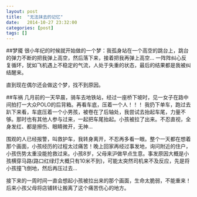 ```yaml
---
layout: post
title:  "无法抹去的记忆"
date:   2014-10-27 23:32:00
categories: [post]
tags: []
---
```



##梦魇
很小年纪的时候就开始做的一个梦：我孤身站在一个高空的跳台上，跳台的弹力不断的把我弹上高空，然后落下来，接着把我再弹上高空... 一阵阵纠心反复循环，犹如飞机遇上不稳定的气流，人处于失重的状态，最后的结果都是我被纠结醒来。

直到现在偶尔还会做这个梦，找不到原因。

##车祸
几月前的一天早晨，骑车去地铁站，经过一座桥下坡时，见一女子在路中间拍打一大众POLO的后背箱。再看车底，压着一个人！！！ 我扔下单车，跑过去趴下来看，车底压着一个小男孩，被卷在了后轴处，我尝试去抬起车尾，力量不够。那时也有其他人参与过来，一起把车尾抬起。小孩被拉了出来。不忍直视，全身发红、都是擦伤、眼睛微开，无神... 

围观的人已经报警，叫救护车，我转身离开，不忍再多看一眼。整个一天都在想着那个画面，小孩经历的过程太过痛苦！晚上回家再经过事发地，询问附近的住户，小孩伤势太重没能抢救过来。小孩8岁，父母来沪做早点生意。事发原因大概是小孩横穿马路(路口红绿灯大概只有10米不到)，可能太突然司机来不及反应，先是将小孩撞飞倒地，然后再压过去...

接下来的一周时间一直会想起小孩被拉出来的那个画面，生命太脆弱，不能重来！后来小孩父母将店铺转让搬离了这个痛苦伤心的地方。
